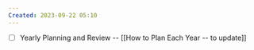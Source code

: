 ```yaml
---
Created: 2023-09-22 05:10
---
```

- [ ] Yearly Planning and Review -- [[How to Plan Each Year -- to update]]